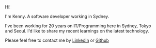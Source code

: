 Hi!

I'm Kenny. A software developer working in Sydney.

I've been working for 20 years on IT/Programming here in Sydney, Tokyo and Seoul.
I'd like to share my recent learnings on the latest technology.

Please feel free to contact me by [Linkedin][linkedin] or [Github][github]

[linkedin]: https://www.linkedin.com/in/khyunyeo/
[github]: https://github.com/kennyhyun
